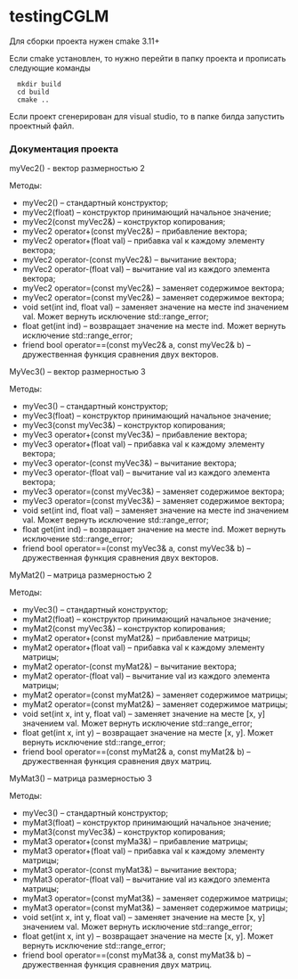# testingCGLM
Для сборки проекта нужен cmake 3.11+

Если cmake установлен, то нужно перейти в папку проекта и прописать следующие команды 
```
  mkdir build
  cd build
  cmake ..
```

Если проект сгенерирован для visual studio, то в папке билда запустить проектный файл.

### Документация проекта
myVec2() - вектор размерностью 2

Методы:
* myVec2() – стандартный конструктор;
* myVec2(float) – конструктор принимающий начальное значение;
* myVec2(const myVec2&) – конструктор копирования;
* myVec2 operator+(const myVec2&) – прибавление вектора;
* myVec2 operator+(float val) – прибавка val к каждому элементу вектора;
* myVec2 operator-(const myVec2&) – вычитание вектора;
* myVec2 operator-(float val) – вычитание val из каждого элемента вектора;
* myVec2 operator=(const myVec2&) – заменяет содержимое вектора;
* myVec2 operator=(const myVec2&) – заменяет содержимое вектора;
* void set(int ind, float val) – заменяет значение на месте ind значением val. Может вернуть исключение std::range_error;
* float get(int ind) – возвращает значение на месте ind. Может вернуть исключение std::range_error;
* friend bool operator==(const myVec2& a, const myVec2& b) – дружественная функция сравнения двух векторов.

MyVec3() – вектор размерностью 3

Методы:
* myVec3() – стандартный конструктор;
* myVec3(float) – конструктор принимающий начальное значение;
* myVec3(const myVec3&) – конструктор копирования;
* myVec3 operator+(const myVec3&) – прибавление вектора;
* myVec3 operator+(float val) – прибавка val к каждому элементу вектора;
* myVec3 operator-(const myVec3&) – вычитание вектора;
* myVec3 operator-(float val) – вычитание val из каждого элемента вектора;
* myVec3 operator=(const myVec3&) – заменяет содержимое вектора;
* myVec3 operator=(const myVec3&) – заменяет содержимое вектора;
* void set(int ind, float val) – заменяет значение на месте ind значением val. Может вернуть исключение std::range_error;
* float get(int ind) – возвращает значение на месте ind. Может вернуть исключение std::range_error;
* friend bool operator==(const myVec3& a, const myVec3& b) – дружественная функция сравнения двух векторов.

MyMat2() – матрица размерностью 2

Методы:
* myVec3() – стандартный конструктор;
* myMat2(float) – конструктор принимающий начальное значение;
* myMat2(const myVec3&) – конструктор копирования;
* myMat2 operator+(const myMat2&) – прибавление матрицы;
* myMat2 operator+(float val) – прибавка val к каждому элементу матрицы;
* myMat2 operator-(const myMat2&) – вычитание вектора;
* myMat2 operator-(float val) – вычитание val из каждого элемента матрицы;
* myMat2 operator=(const myMat2&) – заменяет содержимое матрицы;
* myMat2 operator=(const myMat2&) – заменяет содержимое матрицы;
* void set(int x, int y, float val) – заменяет значение на месте [x, y] значением val. Может вернуть исключение std::range_error;
* float get(int x, int y) – возвращает значение на месте [x, y]. Может вернуть исключение std::range_error;
* friend bool operator==(const myMat2& a, const myMat2& b) – дружественная функция сравнения двух матриц.

MyMat3() – матрица размерностью 3

Методы:
* myVec3() – стандартный конструктор;
* myMat3(float) – конструктор принимающий начальное значение;
* myMat3(const myVec3&) – конструктор копирования;
* myMat3 operator+(const myMa3&) – прибавление матрицы;
* myMat3 operator+(float val) – прибавка val к каждому элементу матрицы;
* myMat3 operator-(const myMat3&) – вычитание вектора;
* myMat3 operator-(float val) – вычитание val из каждого элемента матрицы;
* myMat3 operator=(const myMat3&) – заменяет содержимое матрицы;
* myMat3 operator=(const myMat3&) – заменяет содержимое матрицы;
* void set(int x, int y, float val) – заменяет значение на месте [x, y] значением val. Может вернуть исключение std::range_error;
* float get(int x, int y) – возвращает значение на месте [x, y]. Может вернуть исключение std::range_error;
* friend bool operator==(const myMat3& a, const myMat3& b) – дружественная функция сравнения двух матриц.
